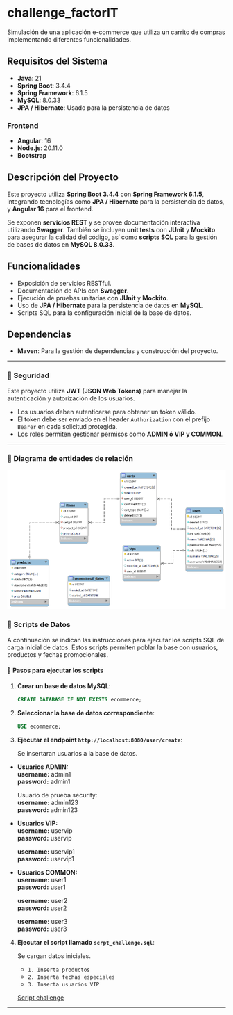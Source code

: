 
# challenge_factorIT
Simulación de una aplicación e-commerce que utiliza un carrito de compras implementando diferentes funcionalidades.

## Requisitos del Sistema

- **Java**: 21
- **Spring Boot**: 3.4.4
- **Spring Framework**: 6.1.5
- **MySQL**: 8.0.33
- **JPA / Hibernate**: Usado para la persistencia de datos

### Frontend
- **Angular**: 16
- **Node.js**: 20.11.0
- **Bootstrap**

## Descripción del Proyecto

Este proyecto utiliza **Spring Boot 3.4.4** con **Spring Framework 6.1.5**, integrando tecnologías como **JPA / Hibernate** 
para la persistencia de datos, y **Angular 16** para el frontend. 

Se exponen **servicios REST** y se provee documentación interactiva utilizando **Swagger**. 
También se incluyen **unit tests** con **JUnit** y **Mockito** para asegurar la calidad del código, así como **scripts SQL** 
para la gestión de bases de datos en **MySQL 8.0.33**.

## Funcionalidades

- Exposición de servicios RESTful.
- Documentación de APIs con **Swagger**.
- Ejecución de pruebas unitarias con **JUnit** y **Mockito**.
- Uso de **JPA / Hibernate** para la persistencia de datos en **MySQL**.
- Scripts SQL para la configuración inicial de la base de datos.

## Dependencias

- **Maven**: Para la gestión de dependencias y construcción del proyecto.

---

### 🔐 Seguridad

Este proyecto utiliza **JWT (JSON Web Tokens)** para manejar la autenticación y autorización de los usuarios.

- Los usuarios deben autenticarse para obtener un token válido.
- El token debe ser enviado en el header `Authorization` con el prefijo `Bearer` en cada solicitud protegida.
- Los roles permiten gestionar permisos como **ADMIN ó VIP y COMMON**.

---

### 🧪 Diagrama de entidades de relación

![DEER proyecto](Diagrama_EER_ecommerce.png)


### 🧪 Scripts de Datos

A continuación se indican las instrucciones para ejecutar los scripts SQL de carga inicial de datos. Estos scripts permiten poblar la base con usuarios, productos y fechas promocionales.

#### 📌 Pasos para ejecutar los scripts

1. **Crear un base de datos MySQL**:
   ```sql
   CREATE DATABASE IF NOT EXISTS ecommerce;
   ```

2. **Seleccionar la base de datos correspondiente**:
   ```sql
   USE ecommerce;
   ```

3. **Ejecutar el endpoint  `http://localhost:8080/user/create`**:

   Se insertaran usuarios a la base de datos.

- **Usuarios ADMIN:**  
  **username:** admin1  
  **password:** admin1  

  Usuario de prueba security:  
  **username:** admin123  
  **password:** admin123  

- **Usuarios VIP:**  
  **username:** uservip  
  **password:** uservip  

  **username:** uservip1  
  **password:** uservip1  

- **Usuarios COMMON:**  
  **username:** user1  
  **password:** user1  

  **username:** user2  
  **password:** user2  

  **username:** user3  
  **password:** user3  


4. **Ejecutar el script llamado `scrpt_challenge.sql`**:

   Se cargan datos iniciales.

   - `1. Inserta productos`
   - `2. Inserta fechas especiales`
   - `3. Inserta usuarios VIP`

   [Script challenge](script_challenge.sql)

---
